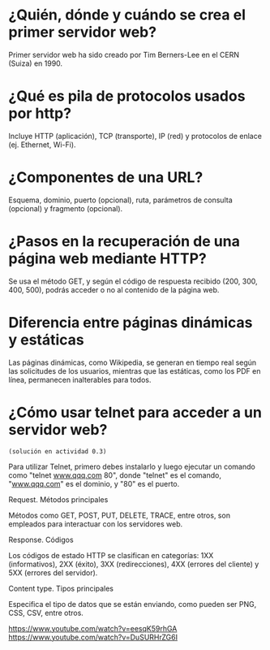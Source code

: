# ¿Quién, dónde y cuándo se crea el primer servidor web?

Primer servidor web ha sido creado por Tim Berners-Lee en el CERN (Suiza) en 1990.

# ¿Qué es pila de protocolos usados por http?

Incluye HTTP (aplicación), TCP (transporte), IP (red) y protocolos de enlace (ej. Ethernet, Wi-Fi).

# ¿Componentes de una URL?

Esquema, dominio, puerto (opcional), ruta, parámetros de consulta (opcional) y fragmento (opcional).

# ¿Pasos en la recuperación de una página web mediante HTTP?

Se usa el método GET, y según el código de respuesta recibido (200, 300, 400, 500), podrás acceder o no al contenido de la página web.

# Diferencia entre páginas dinámicas y estáticas

Las páginas dinámicas, como Wikipedia, se generan en tiempo real según las solicitudes de los usuarios, mientras que las estáticas, como los PDF en línea, permanecen inalterables para todos.

# ¿Cómo usar telnet para acceder a un servidor web?
	(solución en actividad 0.3)

 Para utilizar Telnet, primero debes instalarlo y luego ejecutar un comando como "telnet www.qqq.com 80", donde "telnet" es el comando, "www.qqq.com" es el dominio, y "80" es el puerto.

Request. Métodos principales

Métodos como GET, POST, PUT, DELETE, TRACE, entre otros, son empleados para interactuar con los servidores web.

Response. Códigos

Los códigos de estado HTTP se clasifican en categorías: 1XX (informativos), 2XX (éxito), 3XX (redirecciones), 4XX (errores del cliente) y 5XX (errores del servidor).

Content type. Tipos principales

Especifica el tipo de datos que se están enviando, como pueden ser PNG, CSS, CSV, entre otros.

https://www.youtube.com/watch?v=eesqK59rhGA
https://www.youtube.com/watch?v=DuSURHrZG6I
